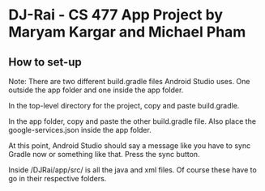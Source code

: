 # DJ-Rai - CS 477 App Project by Maryam Kargar and Michael Pham

## How to set-up

Note: There are two different build.gradle files Android Studio uses. One outside the app folder
and one inside the app folder.

In the top-level directory for the project, copy and paste build.gradle.

In the app folder, copy and paste the other build.gradle file. Also place the google-services.json inside the app folder.

At this point, Android Studio should say a message like you have to sync Gradle now or something like that. Press the sync button.

Inside /DJRai/app/src/ is all the java and xml files. Of course these have to go in their respective folders.
